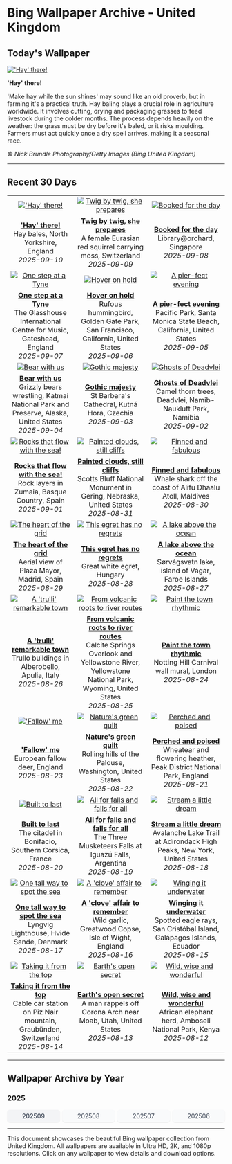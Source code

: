 # Bing Wallpaper Archive - United Kingdom

## Today's Wallpaper

[!['Hay' there!](https://www.bing.com/th?id=OHR.YorkshireHay_EN-GB0990690457_UHD.jpg&pid=hp&w=2560)](https://bing.codexun.com/gb/detail/20250910)

**'Hay' there!**

'Make hay while the sun shines' may sound like an old proverb, but in farming it's a practical truth. Hay baling plays a crucial role in agriculture worldwide. It involves cutting, drying and packaging grasses to feed livestock during the colder months. The process depends heavily on the weather: the grass must be dry before it's baled, or it risks moulding. Farmers must act quickly once a dry spell arrives, making it a seasonal race.

*© Nick Brundle Photography/Getty Images (Bing United Kingdom)*

---

## Recent 30 Days

| | | |
|:---:|:---:|:---:|
| [!['Hay' there!](https://www.bing.com/th?id=OHR.YorkshireHay_EN-GB0990690457_UHD.jpg&pid=hp&w=2560)](https://bing.codexun.com/gb/detail/20250910) | [![Twig by twig, she prepares](https://www.bing.com/th?id=OHR.SwissSquirrel_EN-GB9077607879_UHD.jpg&pid=hp&w=2560)](https://bing.codexun.com/gb/detail/20250909) | [![Booked for the day](https://www.bing.com/th?id=OHR.OrchardLibrary_EN-GB8853232632_UHD.jpg&pid=hp&w=2560)](https://bing.codexun.com/gb/detail/20250908) | 
| **['Hay' there!](https://bing.codexun.com/gb/detail/20250910)**<br>Hay bales, North Yorkshire, England<br>*2025-09-10* | **[Twig by twig, she prepares](https://bing.codexun.com/gb/detail/20250909)**<br>A female Eurasian red squirrel carrying moss, Switzerland<br>*2025-09-09* | **[Booked for the day](https://bing.codexun.com/gb/detail/20250908)**<br>Library@orchard, Singapore<br>*2025-09-08* | 
| [![One step at a Tyne](https://www.bing.com/th?id=OHR.GreatNorthRun2025_EN-GB8681982473_UHD.jpg&pid=hp&w=2560)](https://bing.codexun.com/gb/detail/20250907) | [![Hover on hold](https://www.bing.com/th?id=OHR.RufousHummer_EN-GB7919839531_UHD.jpg&pid=hp&w=2560)](https://bing.codexun.com/gb/detail/20250906) | [![A pier-fect evening](https://www.bing.com/th?id=OHR.SunsetPier_EN-GB2472786230_UHD.jpg&pid=hp&w=2560)](https://bing.codexun.com/gb/detail/20250905) | 
| **[One step at a Tyne](https://bing.codexun.com/gb/detail/20250907)**<br>The Glasshouse International Centre for Music, Gateshead, England<br>*2025-09-07* | **[Hover on hold](https://bing.codexun.com/gb/detail/20250906)**<br>Rufous hummingbird, Golden Gate Park, San Francisco, California, United States<br>*2025-09-06* | **[A pier-fect evening](https://bing.codexun.com/gb/detail/20250905)**<br>Pacific Park, Santa Monica State Beach, California, United States<br>*2025-09-05* | 
| [![Bear with us](https://www.bing.com/th?id=OHR.WrestlingBears_EN-GB3380146887_UHD.jpg&pid=hp&w=2560)](https://bing.codexun.com/gb/detail/20250904) | [![Gothic majesty](https://www.bing.com/th?id=OHR.SaintBarbaras_EN-GB0842695883_UHD.jpg&pid=hp&w=2560)](https://bing.codexun.com/gb/detail/20250903) | [![Ghosts of Deadvlei](https://www.bing.com/th?id=OHR.DeadvleiTrees_EN-GB0679166785_UHD.jpg&pid=hp&w=2560)](https://bing.codexun.com/gb/detail/20250902) | 
| **[Bear with us](https://bing.codexun.com/gb/detail/20250904)**<br>Grizzly bears wrestling, Katmai National Park and Preserve, Alaska, United States<br>*2025-09-04* | **[Gothic majesty](https://bing.codexun.com/gb/detail/20250903)**<br>St Barbara's Cathedral, Kutná Hora, Czechia<br>*2025-09-03* | **[Ghosts of Deadvlei](https://bing.codexun.com/gb/detail/20250902)**<br>Camel thorn trees, Deadvlei, Namib-Naukluft Park, Namibia<br>*2025-09-02* | 
| [![Rocks that flow with the sea!](https://www.bing.com/th?id=OHR.GipuzcoaSummer_EN-GB2818544324_UHD.jpg&pid=hp&w=2560)](https://bing.codexun.com/gb/detail/20250901) | [![Painted clouds, still cliffs](https://www.bing.com/th?id=OHR.ScottsBluff_EN-GB0264012392_UHD.jpg&pid=hp&w=2560)](https://bing.codexun.com/gb/detail/20250831) | [![Finned and fabulous](https://www.bing.com/th?id=OHR.MaldivesWhaleShark_EN-GB0087739452_UHD.jpg&pid=hp&w=2560)](https://bing.codexun.com/gb/detail/20250830) | 
| **[Rocks that flow with the sea!](https://bing.codexun.com/gb/detail/20250901)**<br>Rock layers in Zumaia, Basque Country, Spain<br>*2025-09-01* | **[Painted clouds, still cliffs](https://bing.codexun.com/gb/detail/20250831)**<br>Scotts Bluff National Monument in Gering, Nebraska, United States<br>*2025-08-31* | **[Finned and fabulous](https://bing.codexun.com/gb/detail/20250830)**<br>Whale shark off the coast of Alifu Dhaalu Atoll, Maldives<br>*2025-08-30* | 
| [![The heart of the grid](https://www.bing.com/th?id=OHR.PlazaMayor_EN-GB9923316134_UHD.jpg&pid=hp&w=2560)](https://bing.codexun.com/gb/detail/20250829) | [![This egret has no regrets](https://www.bing.com/th?id=OHR.WhiteEgret_EN-GB9754251340_UHD.jpg&pid=hp&w=2560)](https://bing.codexun.com/gb/detail/20250828) | [![A lake above the ocean](https://www.bing.com/th?id=OHR.FaroeLake_EN-GB9601686603_UHD.jpg&pid=hp&w=2560)](https://bing.codexun.com/gb/detail/20250827) | 
| **[The heart of the grid](https://bing.codexun.com/gb/detail/20250829)**<br>Aerial view of Plaza Mayor, Madrid, Spain<br>*2025-08-29* | **[This egret has no regrets](https://bing.codexun.com/gb/detail/20250828)**<br>Great white egret, Hungary<br>*2025-08-28* | **[A lake above the ocean](https://bing.codexun.com/gb/detail/20250827)**<br>Sørvágsvatn lake, island of Vágar, Faroe Islands<br>*2025-08-27* | 
| [![A 'trulli' remarkable town](https://www.bing.com/th?id=OHR.TrulliHouses_EN-GB9384999011_UHD.jpg&pid=hp&w=2560)](https://bing.codexun.com/gb/detail/20250826) | [![From volcanic roots to river routes](https://www.bing.com/th?id=OHR.YellowstoneRiver_EN-GB9172526741_UHD.jpg&pid=hp&w=2560)](https://bing.codexun.com/gb/detail/20250825) | [![Paint the town rhythmic](https://www.bing.com/th?id=OHR.NottingHillCarnival2025_EN-GB8998798603_UHD.jpg&pid=hp&w=2560)](https://bing.codexun.com/gb/detail/20250824) | 
| **[A 'trulli' remarkable town](https://bing.codexun.com/gb/detail/20250826)**<br>Trullo buildings in Alberobello, Apulia, Italy<br>*2025-08-26* | **[From volcanic roots to river routes](https://bing.codexun.com/gb/detail/20250825)**<br>Calcite Springs Overlook and Yellowstone River, Yellowstone National Park, Wyoming, United States<br>*2025-08-25* | **[Paint the town rhythmic](https://bing.codexun.com/gb/detail/20250824)**<br>Notting Hill Carnival wall mural, London<br>*2025-08-24* | 
| [!['Fallow' me](https://www.bing.com/th?id=OHR.CervusDama_EN-GB8518055482_UHD.jpg&pid=hp&w=2560)](https://bing.codexun.com/gb/detail/20250823) | [![Nature's green quilt](https://www.bing.com/th?id=OHR.PalouseWA_EN-GB8343692034_UHD.jpg&pid=hp&w=2560)](https://bing.codexun.com/gb/detail/20250822) | [![Perched and poised](https://www.bing.com/th?id=OHR.WheatearBird_EN-GB3697571059_UHD.jpg&pid=hp&w=2560)](https://bing.codexun.com/gb/detail/20250821) | 
| **['Fallow' me](https://bing.codexun.com/gb/detail/20250823)**<br>European fallow deer, England<br>*2025-08-23* | **[Nature's green quilt](https://bing.codexun.com/gb/detail/20250822)**<br>Rolling hills of the Palouse, Washington, United States<br>*2025-08-22* | **[Perched and poised](https://bing.codexun.com/gb/detail/20250821)**<br>Wheatear and flowering heather, Peak District National Park, England<br>*2025-08-21* | 
| [![Built to last](https://www.bing.com/th?id=OHR.CitadelBonifacio_EN-GB3535307178_UHD.jpg&pid=hp&w=2560)](https://bing.codexun.com/gb/detail/20250820) | [![All for falls and falls for all](https://www.bing.com/th?id=OHR.IguazuArgentina_EN-GB3342065594_UHD.jpg&pid=hp&w=2560)](https://bing.codexun.com/gb/detail/20250819) | [![Stream a little dream](https://www.bing.com/th?id=OHR.AvalancheLake_EN-GB3210830707_UHD.jpg&pid=hp&w=2560)](https://bing.codexun.com/gb/detail/20250818) | 
| **[Built to last](https://bing.codexun.com/gb/detail/20250820)**<br>The citadel in Bonifacio, Southern Corsica, France<br>*2025-08-20* | **[All for falls and falls for all](https://bing.codexun.com/gb/detail/20250819)**<br>The Three Musketeers Falls at Iguazú Falls, Argentina<br>*2025-08-19* | **[Stream a little dream](https://bing.codexun.com/gb/detail/20250818)**<br>Avalanche Lake Trail at Adirondack High Peaks, New York, United States<br>*2025-08-18* | 
| [![One tall way to spot the sea](https://www.bing.com/th?id=OHR.LyngvigLighthouse_EN-GB3070055068_UHD.jpg&pid=hp&w=2560)](https://bing.codexun.com/gb/detail/20250817) | [![A 'clove' affair to remember](https://www.bing.com/th?id=OHR.GarlicFestival2025_EN-GB2919536930_UHD.jpg&pid=hp&w=2560)](https://bing.codexun.com/gb/detail/20250816) | [![Winging it underwater](https://www.bing.com/th?id=OHR.SpottedEagleRay_EN-GB2531931284_UHD.jpg&pid=hp&w=2560)](https://bing.codexun.com/gb/detail/20250815) | 
| **[One tall way to spot the sea](https://bing.codexun.com/gb/detail/20250817)**<br>Lyngvig Lighthouse, Hvide Sande, Denmark<br>*2025-08-17* | **[A 'clove' affair to remember](https://bing.codexun.com/gb/detail/20250816)**<br>Wild garlic, Greatwood Copse, Isle of Wight, England<br>*2025-08-16* | **[Winging it underwater](https://bing.codexun.com/gb/detail/20250815)**<br>Spotted eagle rays, San Cristóbal Island, Galápagos Islands, Ecuador<br>*2025-08-15* | 
| [![Taking it from the top](https://www.bing.com/th?id=OHR.PizNairPeak_EN-GB2398585795_UHD.jpg&pid=hp&w=2560)](https://bing.codexun.com/gb/detail/20250814) | [![Earth's open secret](https://www.bing.com/th?id=OHR.CoronaArch_EN-GB9558906767_UHD.jpg&pid=hp&w=2560)](https://bing.codexun.com/gb/detail/20250813) | [![Wild, wise and wonderful](https://www.bing.com/th?id=OHR.KenyaElephants_EN-GB9514305999_UHD.jpg&pid=hp&w=2560)](https://bing.codexun.com/gb/detail/20250812) | 
| **[Taking it from the top](https://bing.codexun.com/gb/detail/20250814)**<br>Cable car station on Piz Nair mountain, Graubünden, Switzerland<br>*2025-08-14* | **[Earth's open secret](https://bing.codexun.com/gb/detail/20250813)**<br>A man rappels off Corona Arch near Moab, Utah, United States<br>*2025-08-13* | **[Wild, wise and wonderful](https://bing.codexun.com/gb/detail/20250812)**<br>African elephant herd, Amboseli National Park, Kenya<br>*2025-08-12* | 


---

## Wallpaper Archive by Year

### 2025
<div style="display: grid; grid-template-columns: repeat(auto-fit, minmax(80px, 1fr)); gap: 6px; margin: 12px 0;">
<a href="https://bing.codexun.com/gb/archive/202509" style="padding: 6px 12px; font-size: 14px; border-radius: 6px; box-shadow: 0 1px 2px rgba(0,0,0,0.1); background-color: #f3f4f6; color: #374151; text-decoration: none; text-align: center; transition: background-color 0.2s ease; font-weight: 500;">202509</a>
<a href="https://bing.codexun.com/gb/archive/202508" style="padding: 6px 12px; font-size: 14px; border-radius: 6px; box-shadow: 0 1px 2px rgba(0,0,0,0.1); background-color: #f9fafb; color: #374151; text-decoration: none; text-align: center; transition: background-color 0.2s ease;">202508</a>
<a href="https://bing.codexun.com/gb/archive/202507" style="padding: 6px 12px; font-size: 14px; border-radius: 6px; box-shadow: 0 1px 2px rgba(0,0,0,0.1); background-color: #f9fafb; color: #374151; text-decoration: none; text-align: center; transition: background-color 0.2s ease;">202507</a>
<a href="https://bing.codexun.com/gb/archive/202506" style="padding: 6px 12px; font-size: 14px; border-radius: 6px; box-shadow: 0 1px 2px rgba(0,0,0,0.1); background-color: #f9fafb; color: #374151; text-decoration: none; text-align: center; transition: background-color 0.2s ease;">202506</a>
</div>



---

This document showcases the beautiful Bing wallpaper collection from United Kingdom. All wallpapers are available in Ultra HD, 2K, and 1080p resolutions. Click on any wallpaper to view details and download options.
